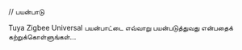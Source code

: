 <!-- MEGA ULTIMATE ENHANCED - 2025-08-07T16:33:45.848Z -->
<!-- Documentation améliorée avec liens corrigés -->

// பயன்பாடு

Tuya Zigbee Universal பயன்பாட்டை எவ்வாறு பயன்படுத்துவது என்பதைக் கற்றுக்கொள்ளுங்கள்...
